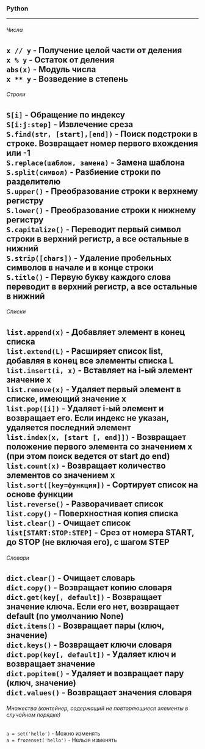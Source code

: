 ### Python

---
###### Числа
`x // y` - Получение целой части от деления  
`x % y` - Остаток от деления  
`abs(x)` - Модуль числа  
`x ** y` - Возведение в степень
---
###### Строки
`S[i]` - Обращение по индексу  
`S[i:j:step]` - Извлечение среза  
`S.find(str, [start],[end])` - Поиск подстроки в строке. Возвращает номер первого вхождения или -1  
`S.replace(шаблон, замена)` - Замена шаблона  
`S.split(символ)` - Разбиение строки по разделителю  
`S.upper()` - Преобразование строки к верхнему регистру  
`S.lower()` - Преобразование строки к нижнему регистру  
`S.capitalize()` - Переводит первый символ строки в верхний регистр, а все остальные в нижний  
`S.strip([chars])` - Удаление пробельных символов в начале и в конце строки  
`S.title()` - Первую букву каждого слова переводит в верхний регистр, а все остальные в нижний 
---
###### Списки
`list.append(x)` - Добавляет элемент в конец списка  
`list.extend(L)` - Расширяет список list, добавляя в конец все элементы списка L  
`list.insert(i, x)` - Вставляет на i-ый элемент значение x  
`list.remove(x)` - Удаляет первый элемент в списке, имеющий значение x  
`list.pop([i])` - Удаляет i-ый элемент и возвращает его. Если индекс не указан, удаляется последний элемент  
`list.index(x, [start [, end]])` - Возвращает положение первого элемента со значением x (при этом поиск ведется от start до end)  
`list.count(x)` - Возвращает количество элементов со значением x  
`list.sort([key=функция])` - Сортирует список на основе функции  
`list.reverse()` - Разворачивает список  
`list.copy()` - Поверхностная копия списка  
`list.clear()` - Очищает список  
`list[START:STOP:STEP]` - Срез от номера START, до STOP (не включая его), с шагом STEP
---
###### Словари
`dict.clear()` - Очищает словарь  
`dict.copy()` - Возвращает копию словаря  
`dict.get(key[, default])` - Возвращает значение ключа. Если его нет, возвращает default (по умолчанию None)  
`dict.items()` - Возвращает пары (ключ, значение)  
`dict.keys()` - Возвращает ключи словаря  
`dict.pop(key[, default])` - Удаляет ключ и возвращает значение  
`dict.popitem()` - Удаляет и возвращает пару (ключ, значение)  
`dict.values()` - Возвращает значения словаря 
---
###### Множества (контейнер, содержащий не повторяющиеся элементы в случайном порядке)
`a = set('hello')` - Можно изменять  
`a = frozenset('hello')` - Нельзя изменять